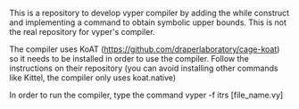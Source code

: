 This is a repository to develop vyper compiler by adding the while construct and implementing a command to obtain symbolic upper bounds. This is not the real repository for vyper's compiler.

The compiler uses KoAT (https://github.com/draperlaboratory/cage-koat) so it needs to be installed in order to use the compiler. Follow the instructions on their repository (you can avoid installing other commands like Kittel, the compiler only uses koat.native)

In order to run the compiler, type the command vyper -f itrs [file_name.vy]
